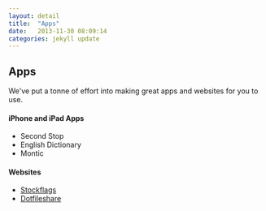 ```yaml
---
layout: detail
title:  "Apps"
date:   2013-11-30 08:09:14
categories: jekyll update
---
```


## Apps

We've put a tonne of effort into making great apps and websites for you to use.

#### iPhone and iPad Apps
- Second Stop
- English Dictionary
- Montic

#### Websites
- [Stockflags](http://stockflags.com)
- [Dotfileshare](http://dotfileshare.herokuapp.com)
